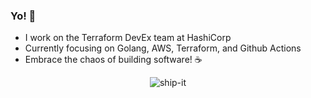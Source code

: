 ### Yo! 👋
- I work on the Terraform DevEx team at HashiCorp
- Currently focusing on Golang, AWS, Terraform, and Github Actions
- Embrace the chaos of building software! ☕ 

<p align="center">
  <img src="https://user-images.githubusercontent.com/8650838/185037071-543daad4-b372-46d6-8049-976299643f7a.gif" alt="ship-it" />
</p>
